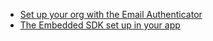 * [Set up your org with the Email Authenticator  ](/docs/guides/oie-embedded-common-org-setup/android/main/#set-up-your-okta-org-for-a-multifactor-use-case)
* [The Embedded SDK set up in your app](/docs/guides/oie-embedded-common-download-setup-app/nodejs/main/)
</br>
